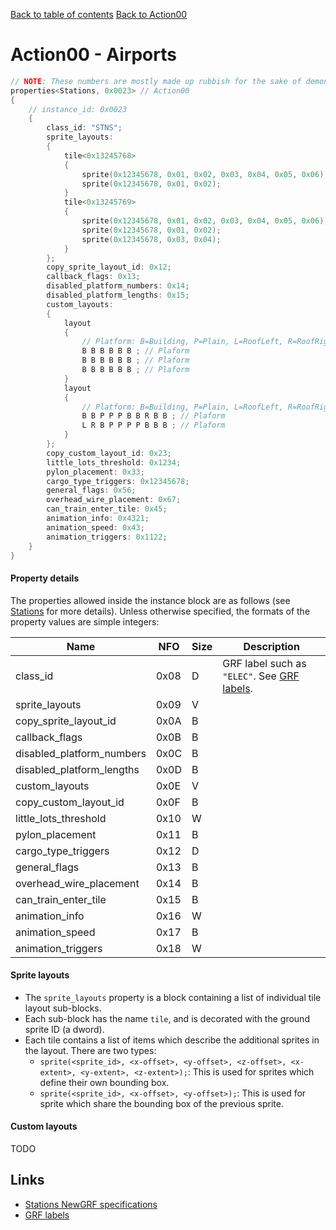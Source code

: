 [Back to table of contents](../index.md)
[Back to Action00](../actions/action00.md)

# Action00 - Airports

```c++
// NOTE: These numbers are mostly made up rubbish for the sake of demonstrating the format of each property.
properties<Stations, 0x0023> // Action00
{
    // instance_id: 0x0023
    {
        class_id: "STNS";
        sprite_layouts: 
        {
            tile<0x13245768>
            {
                sprite(0x12345678, 0x01, 0x02, 0x03, 0x04, 0x05, 0x06);
                sprite(0x12345678, 0x01, 0x02);
            }
            tile<0x13245769>
            {
                sprite(0x12345678, 0x01, 0x02, 0x03, 0x04, 0x05, 0x06);
                sprite(0x12345678, 0x01, 0x02);
                sprite(0x12345678, 0x03, 0x04);
            }
        };
        copy_sprite_layout_id: 0x12;
        callback_flags: 0x13;
        disabled_platform_numbers: 0x14;
        disabled_platform_lengths: 0x15;
        custom_layouts: 
        {
            layout
            {
                // Platform: B=Building, P=Plain, L=RoofLeft, R=RoofRight
                B B B B B B ; // Plaform
                B B B B B B ; // Plaform
                B B B B B B ; // Plaform
            }
            layout
            {
                // Platform: B=Building, P=Plain, L=RoofLeft, R=RoofRight
                B B P P P B B R B B ; // Plaform
                L R B P P P P B B B ; // Plaform
            }
        };
        copy_custom_layout_id: 0x23;
        little_lots_threshold: 0x1234;
        pylon_placement: 0x33;
        cargo_type_triggers: 0x12345678;
        general_flags: 0x56;
        overhead_wire_placement: 0x67;
        can_train_enter_tile: 0x45;
        animation_info: 0x4321;
        animation_speed: 0x43;
        animation_triggers: 0x1122;
    }
}
```

#### Property details

The properties allowed inside the instance block are as follows (see [Stations](https://newgrf-specs.tt-wiki.net/wiki/Action0/Stations) for more details). Unless otherwise specified, the formats of the property values are simple integers:

| Name | NFO | Size | Description |
|-|-|-|-|
| class_id                  | 0x08 | D | GRF label such as `"ELEC"`.  See [GRF labels](../sundries/grf_labels.md). |
| sprite_layouts            | 0x09 | V |  | See sprite layouts below.
| copy_sprite_layout_id     | 0x0A | B |  | 
| callback_flags            | 0x0B | B |  | 
| disabled_platform_numbers | 0x0C | B |  | 
| disabled_platform_lengths | 0x0D | B |  | 
| custom_layouts            | 0x0E | V |  | See custom layouts below.
| copy_custom_layout_id     | 0x0F | B |  | 
| little_lots_threshold     | 0x10 | W |  | 
| pylon_placement           | 0x11 | B |  | 
| cargo_type_triggers       | 0x12 | D |  | 
| general_flags             | 0x13 | B |  | 
| overhead_wire_placement   | 0x14 | B |  | 
| can_train_enter_tile      | 0x15 | B |  | 
| animation_info            | 0x16 | W |  | 
| animation_speed           | 0x17 | B |  | 
| animation_triggers        | 0x18 | W |  | 

#### Sprite layouts

- The `sprite_layouts` property is a block containing a list of individual tile layout sub-blocks. 
- Each sub-block has the name `tile`, and is decorated with the ground sprite ID (a dword).
- Each tile contains a list of items which describe the additional sprites in the layout. There are two types:
  - `sprite(<sprite_id>, <x-offset>, <y-offset>, <z-offset>, <x-extent>, <y-extent>, <z-extent>);`: This is used for sprites which define their own bounding box.
  - `sprite(<sprite_id>, <x-offset>, <y-offset>);`: This is used for sprite which share the bounding box of the previous sprite.

#### Custom layouts

TODO

## Links

- [Stations NewGRF specifications](https://newgrf-specs.tt-wiki.net/wiki/Action0/Stations)
- [GRF labels](../sundries/grf_labels.md)

